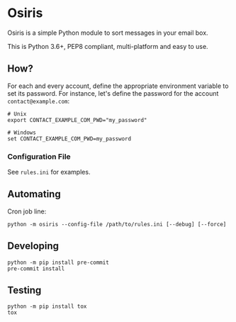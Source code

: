 # Osiris

Osiris is a simple Python module to sort messages in your email box.

This is Python 3.6+, PEP8 compliant, multi-platform and easy to use.

## How?

For each and every account, define the appropriate environment variable to set its password.
For instance, let's define the password for the account `contact@example.com`:

    # Unix
    export CONTACT_EXAMPLE_COM_PWD="my_password"

    # Windows
    set CONTACT_EXAMPLE_COM_PWD=my_password

### Configuration File

See `rules.ini` for examples.

## Automating

Cron job line:

    python -m osiris --config-file /path/to/rules.ini [--debug] [--force]

## Developing

    python -m pip install pre-commit
    pre-commit install

## Testing

    python -m pip install tox
    tox
